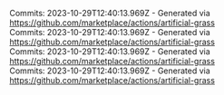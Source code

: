 Commits: 2023-10-29T12:40:13.969Z - Generated via https://github.com/marketplace/actions/artificial-grass
<br>
Commits: 2023-10-29T12:40:13.969Z - Generated via https://github.com/marketplace/actions/artificial-grass
<br>
Commits: 2023-10-29T12:40:13.969Z - Generated via https://github.com/marketplace/actions/artificial-grass
<br>
Commits: 2023-10-29T12:40:13.969Z - Generated via https://github.com/marketplace/actions/artificial-grass
<br>
